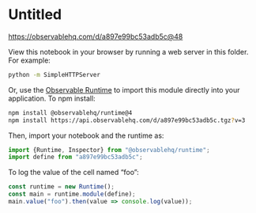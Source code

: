 # Untitled

https://observablehq.com/d/a897e99bc53adb5c@48

View this notebook in your browser by running a web server in this folder. For
example:

~~~sh
python -m SimpleHTTPServer
~~~

Or, use the [Observable Runtime](https://github.com/observablehq/runtime) to
import this module directly into your application. To npm install:

~~~sh
npm install @observablehq/runtime@4
npm install https://api.observablehq.com/d/a897e99bc53adb5c.tgz?v=3
~~~

Then, import your notebook and the runtime as:

~~~js
import {Runtime, Inspector} from "@observablehq/runtime";
import define from "a897e99bc53adb5c";
~~~

To log the value of the cell named “foo”:

~~~js
const runtime = new Runtime();
const main = runtime.module(define);
main.value("foo").then(value => console.log(value));
~~~

